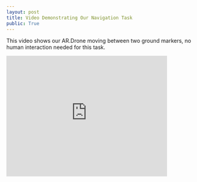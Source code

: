 ```yaml
---
layout: post
title: Video Demonstrating Our Navigation Task
public: True
---
```


This video shows our AR.Drone moving between two ground markers, no human interaction needed for this task.
<iframe width="420" height="315" src="http://www.youtube.com/embed/DAPj7RbFz3I" frameborder="0" allowfullscreen></iframe>
